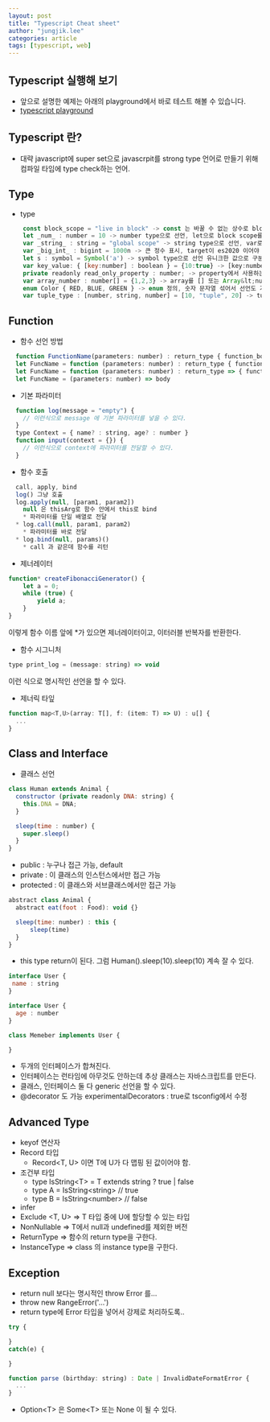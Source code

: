 ```yaml
---
layout: post
title: "Typescript Cheat sheet"
author: "jungjik.lee"
categories: article
tags: [typescript, web]
---
```


## Typescript 실행해 보기
 - 앞으로 설명한 예제는 아래의 playground에서 바로 테스트 해볼 수 있습니다.
 - [typescript playground](https://www.typescriptlang.org/play)

## Typescript 란?
 - 대략 javascript에 super set으로 javascrpit를 strong type 언어로 만들기 위해 컴파일 타임에 type check하는 언어.

## Type
- type
~~~javascript
    const block_scope = "live in block" -> const 는 바꿀 수 없는 상수로 block scope를 갖는다.
    let _num_ : number = 10 -> number type으로 선언, let으로 block scope를 갖는다.
    var _string_ : string = "global scope" -> string type으로 선언, var로 파일 내에서 global scope를 갖는다.
    var _big_int_ : bigint = 1000n -> 큰 정수 표시, target이 es2020 이어야 빌드 된다.
    let s : symbol = Symbol('a') -> symbol type으로 선언 유니크한 값으로 구분할 수 있게 한다. 주로 key에 사용
    var key_value: { [key:number] : boolean } = {10:true} -> [key:number] : boolean -> number type key에 boolean type 값의 dict
    private readonly read_only_property : number; -> property에서 사용하는 const
    var array_number : number[] = {1,2,3} -> array를 [] 또는 Array&lt;number&gt; 로 type 정의
    enum Color { RED, BLUE, GREEN } -> enum 정의, 숫자 문자열 섞어서 선언도 가능
    var tuple_type : [number, string, number] = [10, "tuple", 20] -> tuple로 선언 가능
~~~

## Function
- 함수 선언 방법
~~~javascript
  function FunctionName(parameters: number) : return_type { function_body }
  let FuncName = function (parameters: number) : return_type { function_body }
  let FuncName = function (parameters: number) : return_type => { function_body } -> arrow function 허용
  let FuncName = (parameters: number) => body
~~~

- 기본 파라미터
~~~javascript
  function log(message = "empty") {
    // 이런식으로 message 에 기본 파라미터를 넣을 수 있다.
  }
  type Context = { name? : string, age? : number }
  function input(context = {}) {
    // 이런식으로 context에 파라미터를 전달할 수 있다.
  }
~~~

- 함수 호출
~~~javascript
  call, apply, bind
  log() 그냥 호출
  log.apply(null, [param1, param2])
    null 은 thisArg로 함수 안에서 this로 bind
    * 파라미터를 단일 배열로 전달
  * log.call(null, param1, param2)
    * 파라미터를 바로 전달
  * log.bind(null, params)()
    * call 과 같은데 함수를 리턴
~~~

- 제너레이터
~~~javascript
function* createFibonacciGenerator() {
    let a = 0;
    while (true) {
        yield a;
    }
}
~~~
이렇게 함수 이름 앞에 *가 있으면 제너레이터이고, 이터러블 반복자를 반환한다.

- 함수 시그니처
~~~javascript
type print_log = (message: string) => void
~~~
이런 식으로 명시적인 선언을 할 수 있다.

- 제너릭 타잎
~~~javascript
function map<T,U>(array: T[], f: (item: T) => U) : u[] {
  ...
}
~~~

## Class and Interface

- 클래스 선언
~~~javascript
class Human extends Animal {
  constructor (private readonly DNA: string) {
    this.DNA = DNA;
  }

  sleep(time : number) {
    super.sleep()
  }
}
~~~
- public : 누구나 접근 가능, default
- private : 이 클래스의 인스턴스에서만 접근 가능
- protected : 이 클래스와 서브클래스에서만 접근 가능

~~~javascript
abstract class Animal {
  abstract eat(foot : Food): void {}

  sleep(time: number) : this {
      sleep(time)
  }
}
~~~
- this type return이 된다. 그럼 Human().sleep(10).sleep(10) 계속 잘 수 있다.

~~~javascript
interface User {
 name : string
}

interface User {
  age : number
}

class Memeber implements User {

}
~~~
- 두개의 인터페이스가 합쳐진다.
- 인터페이스는 런타임에 아무것도 안하는데 추상 클래스는 자바스크립트를 만든다.
- 클래스, 인터페이스 둘 다 generic 선언을 할 수 있다.
- @decorator 도 가능 experimentalDecorators : true로 tsconfig에서 수정

## Advanced Type
- keyof 연산자
- Record 타입
  - Record&lt;T, U&gt; 이면 T에 U가 다 맵핑 된 값이어야 함.
- 조건부 타입
  - type IsString&lt;T&gt; = T extends string ? true | false
  - type A = IsString&lt;string&gt; // true
  - type B = IsString&lt;number&gt; // false
- infer
- Exclude <T, U> => T 타입 중에 U에 할당할 수 있는 타입
- NonNullable <T> => T에서 null과 undefined를 제외한 버전
- ReturnType <F> => 함수의 return type을 구한다.
- InstanceType <C> => class 의 instance type을 구한다.

## Exception
- return null 보다는 명시적인 throw Error 를...
- throw new RangeError('...')
- return type에 Error 타입을 넣어서 강제로 처리하도록..
~~~javascript
try {

}
catch(e) {

}

function parse (birthday: string) : Date | InvalidDateFormatError {
  ...
}
~~~

- Option&lt;T&gt; 은 Some&lt;T&gt; 또는 None 이 될 수 있다.
